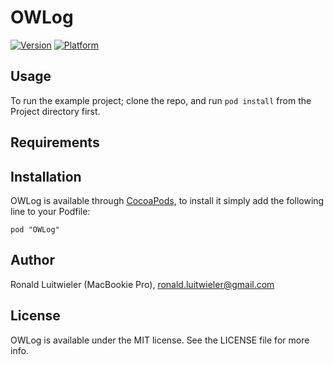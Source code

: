 # OWLog

[![Version](http://cocoapod-badges.herokuapp.com/v/OWLog/badge.png)](http://cocoadocs.org/docsets/OWLog)
[![Platform](http://cocoapod-badges.herokuapp.com/p/OWLog/badge.png)](http://cocoadocs.org/docsets/OWLog)

## Usage

To run the example project; clone the repo, and run `pod install` from the Project directory first.

## Requirements

## Installation

OWLog is available through [CocoaPods](http://cocoapods.org), to install
it simply add the following line to your Podfile:

    pod "OWLog"

## Author

Ronald Luitwieler (MacBookie Pro), ronald.luitwieler@gmail.com

## License

OWLog is available under the MIT license. See the LICENSE file for more info.

